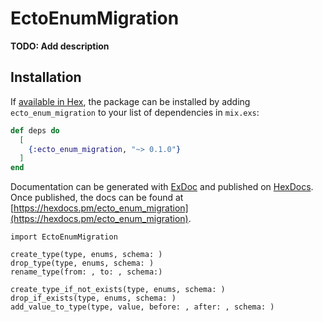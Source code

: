 # EctoEnumMigration

**TODO: Add description**

## Installation

If [available in Hex](https://hex.pm/docs/publish), the package can be installed
by adding `ecto_enum_migration` to your list of dependencies in `mix.exs`:

```elixir
def deps do
  [
    {:ecto_enum_migration, "~> 0.1.0"}
  ]
end
```

Documentation can be generated with [ExDoc](https://github.com/elixir-lang/ex_doc)
and published on [HexDocs](https://hexdocs.pm). Once published, the docs can
be found at [https://hexdocs.pm/ecto_enum_migration](https://hexdocs.pm/ecto_enum_migration).

```
import EctoEnumMigration

create_type(type, enums, schema: )
drop_type(type, enums, schema: )
rename_type(from: , to: , schema:)

create_type_if_not_exists(type, enums, schema: )
drop_if_exists(type, enums, schema: )
add_value_to_type(type, value, before: , after: , schema: )
```
